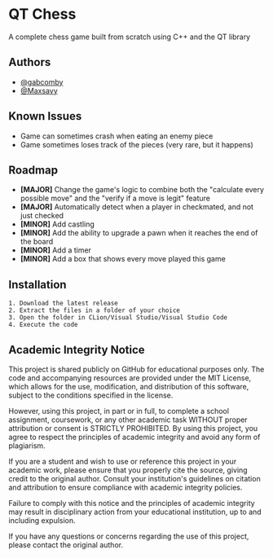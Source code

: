 # QT Chess
A complete chess game built from scratch using C++ and the QT library


## Authors
- [@gabcomby](https://github.com/gabcomby)
- [@Maxsavy](https://github.com/Maxsavy)


## Known Issues
- Game can sometimes crash when eating an enemy piece
- Game sometimes loses track of the pieces (very rare, but it happens)
## Roadmap
- **[MAJOR]** Change the game's logic to combine both the "calculate every possible move" and the "verify if a move is legit" feature
- **[MAJOR]** Automatically detect when a player in checkmated, and not just checked
- **[MINOR]** Add castling
- **[MINOR]** Add the ability to upgrade a pawn when it reaches the end of the board
- **[MINOR]** Add a timer
- **[MINOR]** Add a box that shows every move played this game


## Installation
    1. Download the latest release
    2. Extract the files in a folder of your choice
    3. Open the folder in CLion/Visual Studio/Visual Studio Code
    4. Execute the code
    
## Academic Integrity Notice
This project is shared publicly on GitHub for educational purposes only. The code and accompanying resources are provided under the MIT License, which allows for the use, modification, and distribution of this software, subject to the conditions specified in the license.

However, using this project, in part or in full, to complete a school assignment, coursework, or any other academic task WITHOUT proper attribution or consent is STRICTLY PROHIBITED. By using this project, you agree to respect the principles of academic integrity and avoid any form of plagiarism.

If you are a student and wish to use or reference this project in your academic work, please ensure that you properly cite the source, giving credit to the original author. Consult your institution's guidelines on citation and attribution to ensure compliance with academic integrity policies.

Failure to comply with this notice and the principles of academic integrity may result in disciplinary action from your educational institution, up to and including expulsion.

If you have any questions or concerns regarding the use of this project, please contact the original author.
